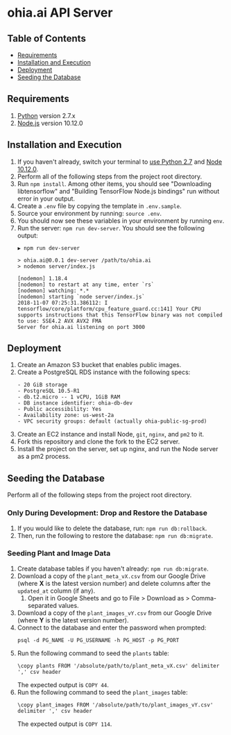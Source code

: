 # ohia.ai API Server

## Table of Contents

* [Requirements](#requirements)
* [Installation and Execution](#installation-and-execution)
* [Deployment](#deployment)
* [Seeding the Database](#seeding-the-database)

## Requirements

1. [Python](https://www.python.org/) version 2.7.x
1. [Node.js](https://nodejs.org/en/) version 10.12.0

## Installation and Execution

1. If you haven't already, switch your terminal to [use Python 2.7](https://github.com/HACC2018/ohia.ai/blob/master/client/README.md#install-python-required) and [Node 10.12.0](https://github.com/HACC2018/ohia.ai/blob/master/client/README.md#install-nodejs-required).
1. Perform all of the following steps from the project root directory.
1. Run `npm install`. Among other items, you should see "Downloading libtensorflow" and "Building TensorFlow Node.js bindings" run without error in your output.
1. Create a `.env` file by copying the template in `.env.sample`.
1. Source your environment by running: `source .env`.
1. You should now see these variables in your environment by running `env`.
1. Run the server: `npm run dev-server`. You should see the following output:
    ```
    ▶ npm run dev-server

    > ohia.ai@0.0.1 dev-server /path/to/ohia.ai
    > nodemon server/index.js

    [nodemon] 1.18.4
    [nodemon] to restart at any time, enter `rs`
    [nodemon] watching: *.*
    [nodemon] starting `node server/index.js`
    2018-11-07 07:25:31.386112: I tensorflow/core/platform/cpu_feature_guard.cc:141] Your CPU supports instructions that this TensorFlow binary was not compiled to use: SSE4.2 AVX AVX2 FMA
    Server for ohia.ai listening on port 3000
    ```
    
## Deployment

1. Create an Amazon S3 bucket that enables public images.
1. Create a PostgreSQL RDS instance with the following specs:
    ```
    - 20 GiB storage
    - PostgreSQL 10.5-R1
    - db.t2.micro -- 1 vCPU, 1GiB RAM
    - DB instance identifier: ohia-db-dev
    - Public accessibility: Yes
    - Availability zone: us-west-2a
    - VPC security groups: default (actually ohia-public-sg-prod)
    ```
1. Create an EC2 instance and install Node, `git`, `nginx`, and `pm2` to it.
1. Fork this repository and clone the fork to the EC2 server.
1. Install the project on the server, set up nginx, and run the Node server as a pm2 process.

## Seeding the Database

Perform all of the following steps from the project root directory.

### Only During Development: Drop and Restore the Database
1. If you would like to delete the database, run: `npm run db:rollback`.
1. Then, run the following to restore the database: `npm run db:migrate`.

### Seeding Plant and Image Data
1. Create database tables if you haven't already: `npm run db:migrate`.
1. Download a copy of the `plant_meta_vX.csv` from our Google Drive (where **X** is the latest version number) and delete columns after the `updated_at` column (if any).
    1. Open it in Google Sheets and go to File > Download as > Comma-separated values.
1. Download a copy of the `plant_images_vY.csv` from our Google Drive (where **Y** is the latest version number).
1. Connect to the database and enter the password when prompted:
    ```
    psql -d PG_NAME -U PG_USERNAME -h PG_HOST -p PG_PORT
    ```
1. Run the following command to seed the `plants` table:
    ```
    \copy plants FROM '/absolute/path/to/plant_meta_vX.csv' delimiter ',' csv header
    ```
    The expected output is `COPY 44`.
1. Run the following command to seed the `plant_images` table:
    ```
    \copy plant_images FROM '/absolute/path/to/plant_images_vY.csv' delimiter ',' csv header
    ```
    The expected output is `COPY 114`.
